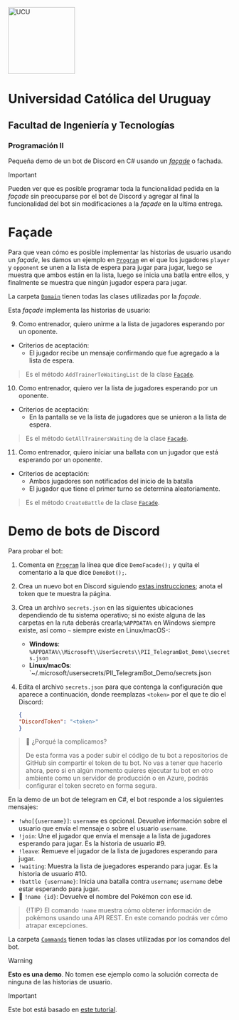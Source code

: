 <img alt="UCU" src="https://www.ucu.edu.uy/plantillas/images/logo_ucu.svg"
width="150"/>

# Universidad Católica del Uruguay

## Facultad de Ingeniería y Tecnologías

### Programación II

Pequeña demo de un bot de Discord en C# usando un
[*façade*](https://refactoring.guru/design-patterns/facade) o fachada.

> [!IMPORTANT]
> Pueden ver que es posible programar toda la funcionalidad pedida en la
> *façade* sin preocuparse por el bot de Discord y agregar al final la
> funcionalidad del bot sin modificaciones a la *façade* en la ultima entrega.

# Façade

Para que vean cómo es posible implementar las historias de usuario usando un
*façade*, les damos un ejemplo en [`Program`](/src/Program/Program.cs) en el que
los jugadores `player` y `opponent` se unen a la lista de espera para jugar para
jugar, luego se muestra que ambos están en la lista, luego se inicia una batlla
entre ellos, y finalmente se muestra que ningún jugador espera para jugar.

La carpeta [`Domain`](/src/Library/Domain/) tienen todas las clases utilizadas
por la *façade*.

Esta *façade* implementa las historias de usuario:

9. Como entrenador, quiero unirme a la lista de jugadores esperando por un
   oponente.

  * Criterios de aceptación:
     * El jugador recibe un mensaje confirmando que fue agregado a la lista de
       espera.

   > Es el método `AddTrainerToWaitingList` de la clase [`Facade`](/src/Library/Domain/Facade.cs).

10. Como entrenador, quiero ver la lista de jugadores esperando por un oponente.

  * Criterios de aceptación:
    * En la pantalla se ve la lista de jugadores que se unieron a la lista de
      espera.

   > Es el método `GetAllTrainersWaiting` de la clase [`Facade`](/src/Library/Domain/Facade.cs).

11. Como entrenador, quiero iniciar una ballata con un jugador que está
    esperando por un oponente.

  * Criterios de aceptación:
    * Ambos jugadores son notificados del inicio de la batalla
    * El jugador que tiene el primer turno se determina aleatoriamente.

   > Es el método `CreateBattle`  de la clase [`Facade`](/src/Library/Domain/Facade.cs).

# Demo de bots de Discord

Para probar el bot:

1. Comenta en [`Program`](/src/Program/Program.cs) la línea que dice
   `DemoFacade();` y quita el comentario a la que dice `DemoBot();`.

2. Crea un nuevo bot en Discord siguiendo [estas
   instrucciones](https://docs.discordnet.dev/guides/getting_started/first-bot.html);
   anota el token que te muestra la página.

3. Crea un archivo `secrets.json` en las siguientes ubicaciones dependiendo de
   tu sistema operativo; si no existe alguna de las carpetas en la ruta
   deberás crearla;`%APPDATA%` en Windows siempre existe, así como `~`
   siempre existe en Linux/macOS-:

   - **Windows**: `%APPDATA%\\Microsoft\\UserSecrets\\PII_TelegramBot_Demo\\secrets.json`
   - **Linux/macOs**: `~/.microsoft/usersecrets/PII_TelegramBot_Demo/secrets.json

4. Edita el archivo `secrets.json` para que contenga la configuración que
   aparece a continuación, donde reemplazas `<token>` por el que te dio el
   Discord:
    ```json
    {
    "DiscordToken": "<token>"
    }
    ```

> 🤔 ¿Porqué la complicamos?
>
> De esta forma vas a poder subir el código de tu bot a repositorios de
> GitHub sin compartir el token de tu bot. No vas a tener que hacerlo ahora,
> pero si en algún momento quieres ejecutar tu bot en otro ambiente como un
> servidor de producción o en Azure, podrás configurar el token secreto en forma
> segura.

En la demo de un bot de telegram en C#, el bot responde a los
siguientes mensajes:

- `!who[{username}]`: `username` es opcional. Devuelve información sobre el
  usuario que envía el mensaje o sobre el usuario `username`.
- `!join`: Une el jugador que envía el mensaje a la lista de jugadores esperando
  para jugar. Es la historia de usuario #9.
- `!leave`: Remueve el jugador de la lista de jugadores esperando para jugar.
- `!waiting`: Muestra la lista de juegadores esperando para jugar. Es la
  historia de usuario #10.
- `!battle {username}`: Inicia una batalla contra `username`; `username` debe
  estar esperando para jugar.
- 🎁 `!name {id}`: Devuelve el nombre del Pokémon con ese id.

> {!TIP}
> El comando `!name` muestra cómo obtener información de pokémons usando una API
> REST. En este comando podrás ver cómo atrapar excepciones.

La carpeta [`Commands`](/src/Library/Commands/) tienen todas las clases utilizadas
por los comandos del bot.

> [!WARNING]
> **Esto es una demo**. No tomen ese ejemplo como la solución correcta de
> ninguna de las historias de usuario.

> [!IMPORTANT]
> Este bot está basado en [este tutorial](https://blog.adamstirtan.net/2023/10/create-discord-bot-in-c-and-net-part-1.html).